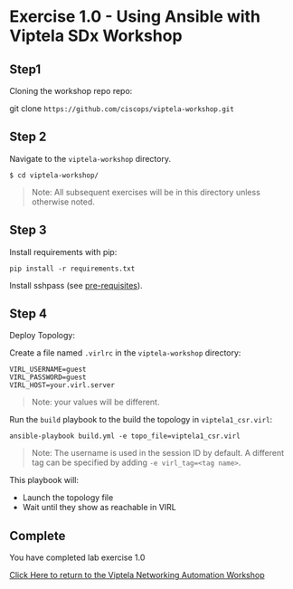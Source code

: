 # Exercise 1.0 -  Using Ansible with Viptela SDx Workshop

## Step1

Cloning the workshop repo repo:

git clone `https://github.com/ciscops/viptela-workshop.git`


## Step 2

Navigate to the `viptela-workshop` directory.

``` shell
$ cd viptela-workshop/
```

>Note: All subsequent exercises will be in this directory unless otherwise noted.

## Step 3

Install requirements with pip:

```
pip install -r requirements.txt
```

Install sshpass (see [pre-requisites](../../pre-requisites.md)).

## Step 4

Deploy Topology:

Create a file named `.virlrc` in the `viptela-workshop` directory:
``` shell
VIRL_USERNAME=guest
VIRL_PASSWORD=guest
VIRL_HOST=your.virl.server
```

>Note: your values will be different.

Run the `build` playbook to the build the topology in `viptela1_csr.virl`:
``` shell
ansible-playbook build.yml -e topo_file=viptela1_csr.virl
```

>Note: The username is used in the session ID by default.  A different tag can be specified by adding `-e virl_tag=<tag name>`.

This playbook will:
* Launch the topology file
* Wait until they show as reachable in VIRL


## Complete

You have completed lab exercise 1.0

[Click Here to return to the Viptela Networking Automation Workshop](../../README_AUTOMATION.md)
